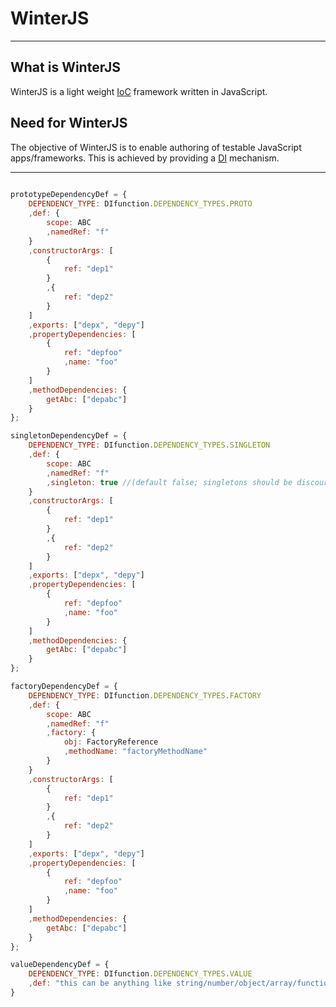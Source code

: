 # WinterJS
***
## What is WinterJS
WinterJS is a light weight [IoC](http://en.wikipedia.org/wiki/Inversion_of_control) framework written in JavaScript.

## Need for WinterJS
The objective of WinterJS is to enable authoring of testable JavaScript apps/frameworks. This is achieved by providing a [DI](http://en.wikipedia.org/wiki/Dependency_injection) mechanism.


***

```javascript
 
prototypeDependencyDef = {
    DEPENDENCY_TYPE: DIfunction.DEPENDENCY_TYPES.PROTO
    ,def: {
        scope: ABC
        ,namedRef: "f"
    }
    ,constructorArgs: [
        {
            ref: "dep1"
        }
        ,{
            ref: "dep2"
        }
    ]
    ,exports: ["depx", "depy"]
    ,propertyDependencies: [
        {
            ref: "depfoo"
            ,name: "foo"
        }
    ]
    ,methodDependencies: {
        getAbc: ["depabc"]
    }
};

singletonDependencyDef = {
    DEPENDENCY_TYPE: DIfunction.DEPENDENCY_TYPES.SINGLETON
    ,def: {
        scope: ABC
        ,namedRef: "f"
        ,singleton: true //(default false; singletons should be discouraged)
    }
    ,constructorArgs: [
        {
            ref: "dep1"
        }
        ,{
            ref: "dep2"
        }
    ]
    ,exports: ["depx", "depy"]
    ,propertyDependencies: [
        {
            ref: "depfoo"
            ,name: "foo"
        }
    ]
    ,methodDependencies: {
        getAbc: ["depabc"]
    }
};

factoryDependencyDef = {
    DEPENDENCY_TYPE: DIfunction.DEPENDENCY_TYPES.FACTORY
    ,def: {
        scope: ABC
        ,namedRef: "f"
        ,factory: {
            obj: FactoryReference
            ,methodName: "factoryMethodName"
        }
    }
    ,constructorArgs: [
        {
            ref: "dep1"
        }
        ,{
            ref: "dep2"
        }
    ]
    ,exports: ["depx", "depy"]
    ,propertyDependencies: [
        {
            ref: "depfoo"
            ,name: "foo"
        }
    ]
    ,methodDependencies: {
        getAbc: ["depabc"]
    }
};

valueDependencyDef = {
    DEPENDENCY_TYPE: DIfunction.DEPENDENCY_TYPES.VALUE
    ,def: "this can be anything like string/number/object/array/function"
}

```
